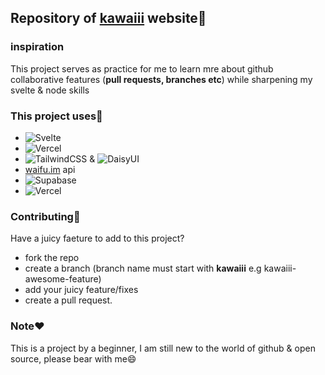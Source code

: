 ## Repository of [kawaiii](https://kawaiii.vercel.app) website👀️

### inspiration

This project serves as practice for me to learn mre about github collaborative features (**pull requests, branches etc**) while sharpening my svelte & node skills

### This project uses🚀️

- ![Svelte](https://img.shields.io/badge/svelte-%23f1413d.svg?style=for-the-badge&logo=svelte&logoColor=white)
- ![Vercel](https://img.shields.io/badge/vercel-%23000000.svg?style=for-the-badge&logo=vercel&logoColor=white)
- ![TailwindCSS](https://img.shields.io/badge/tailwindcss-%2338B2AC.svg?style=for-the-badge&logo=tailwind-css&logoColor=white) & ![DaisyUI](https://img.shields.io/badge/daisyui-5A0EF8?style=for-the-badge&logo=daisyui&logoColor=white)
- [waifu.im](https://waifu.im) api
- ![Supabase](https://img.shields.io/badge/Supabase-3ECF8E?style=for-the-badge&logo=supabase&logoColor=white)
- ![Vercel](https://img.shields.io/badge/vercel-%23000000.svg?style=for-the-badge&logo=vercel&logoColor=white)

### Contributing🎉️

Have a juicy faeture to add to this project?

- fork the repo
- create a branch (branch name must start with **kawaiii** e.g kawaiii-awesome-feature)
- add your juicy feature/fixes
- create a pull request.

### Note❤️

This is a project by a beginner, I am still new to the world of github & open source, please bear with me😄
